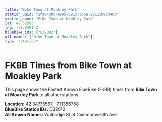 ```yaml
---
title: "Bike Town at Moakley Park"
station_uuid: "2fa64306-ea95-6813-6d6a-2811369c046b"
station_name: "Bike Town at Moakley Park"
lat: 42.32586
lng: -71.049142
bluebike_ids: ["C32082"]
all_names: ["Bike Town at Moakley Park"]
type: "station"
---
```


# FKBB Times from Bike Town at Moakley Park

This page shows the Fastest Known BlueBike (FKBB) times from **Bike Town at Moakley Park** to all other stations.

**Location:** 42.34775567, -71.1356758  
**BlueBike Station IDs:** D32072  
**All Known Names:** Walbridge St at Commonwealth Ave

